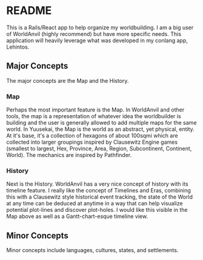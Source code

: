 # README

This is a Rails/React app to help organize my worldbuilding. I am a big user of WorldAnvil (highly recommend) but have more specific needs. This application will heavily leverage what was developed in my conlang app, Lehintos.

## Major Concepts

The major concepts are the Map and the History.

### Map

Perhaps the most important feature is the Map. In WorldAnvil and other tools, the map is a representation of whatever idea the worldbuilder is building and the user is generally allowed to add multiple maps for the same world. In Yuusekai, the Map is the world as an abstract, yet physical, entity. At it's base, it's a collection of hexagons of about 100sqmi which are collected into larger groupings inspired by Clausewitz Engine games (smallest to largest, Hex, Province, Area, Region, Subcontinent, Continent, World). The mechanics are inspired by Pathfinder.

### History

Next is the History. WorldAnvil has a very nice concept of history with its timeline feature. I really like the concept of Timelines and Eras, combining this with a Clausewitz style historical event tracking, the state of the World at any time can be deduced at anytime in a way that can help visualize potential plot-lines and discover plot-holes. I would like this visible in the Map above as well as a Gantt-chart-esque timeline view.

## Minor Concepts

Minor concepts include languages, cultures, states, and settlements.
